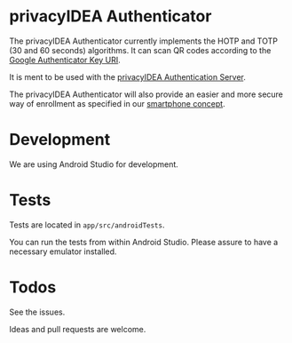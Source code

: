 # privacyIDEA Authenticator

The privacyIDEA Authenticator currently implements the HOTP and TOTP (30 and 60 seconds) algorithms.
It can scan QR codes according to the
[Google Authenticator Key URI](https://github.com/google/google-authenticator/wiki/Key-Uri-Format).

It is ment to be used with the
[privacyIDEA Authentication Server](https://github/privacyidea/privacyidea).

The privacyIDEA Authenticator will also provide an easier and more secure way of enrollment as
specified in our
[smartphone concept](https://github.com/privacyidea/privacyidea/wiki/concept%3A-SmartphoneApp).

# Development

We are using Android Studio for development.

# Tests

Tests are located in ``app/src/androidTests``.

You can run the tests from within Android Studio. Please assure to have a necessary emulator installed.

# Todos

See the issues.

Ideas and pull requests are welcome.